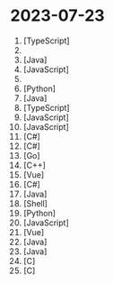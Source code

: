 # 2023-07-23

1. [](https://github.comundefined "A flow chart editing framework focusing on business customization. 专注于业务自定义的流程图编辑框架，支持实现脑图、ER图、UML、工作流等各种图编辑场景。") [TypeScript]
2. [](https://github.comundefined "👩🏿‍💻👨🏾‍💻👩🏼‍💻👨🏽‍💻👩🏻‍💻中国独立开发者项目列表 -- 分享大家都在做什么") 
3. [](https://github.comundefined "🚄 FASTJSON2 is a Java JSON library with excellent performance.") [Java]
4. [](https://github.comundefined "A Zotero plugin for creating a personal Zotero Style.") [JavaScript]
5. [](https://github.comundefined "图解计算机网络、操作系统、计算机组成、数据库，共 1000 张图 + 50 万字，破除晦涩难懂的计算机基础知识，让天下没有难懂的八股文！🚀 在线阅读：https://xiaolincoding.com") 
6. [](https://github.comundefined "Wechat robot based on ChatGPT, which using OpenAI api and itchat library. 使用ChatGPT搭建微信聊天机器人，基于GPT3.5/4.0 API实现，支持个人微信、公众号、企业微信部署，能处理文本、语音和图片，访问操作系统和互联网。") [Python]
7. [](https://github.comundefined "微信支付 APIv3 的官方 Java Library") [Java]
8. [](https://github.comundefined "🚀 JavaScript diagramming library that uses SVG and HTML for rendering.") [TypeScript]
9. [](https://github.comundefined "使用 NextJS + Notion API 实现的，支持多种部署方案的静态博客，无需服务器、零门槛搭建网站，为Notion和所有创作者设计。 (A static blog built with NextJS and Notion API, supporting multiple deployment options. No server required, zero threshold to set up a website. Designed for Notion and all creators.)") [JavaScript]
10. [](https://github.comundefined "tvbox配置文件，如果喜欢，请Fork自用。使用前请仔细阅读仓库说明，一旦使用将被视为你已了解。") [JavaScript]
11. [](https://github.comundefined "Unity3D Client And C# Server Framework") [C#]
12. [](https://github.comundefined "Patch all versions of Unity3D and UnityHub for Windows, MacOS, Linux and Docker.") [C#]
13. [](https://github.comundefined "An enterprise-level cloud-native observability solution, which can be used as drop-in replacement of Prometheus for alerting and Grafana for visualization.") [Go]
14. [](https://github.comundefined "普洱TS！Write your game with TypeScript in UE or Unity. PuerTS can be pronounced as pu-erh TS") [C++]
15. [](https://github.comundefined "🚀🚀🚀vue admin,vue3 admin,vue3.0 admin,vue后台管理,vue-admin,vue3.0-admin,admin,vue-admin,vue-element-admin,ant-design,vue-admin-beautiful-pro,vab admin pro,vab admin plus,vue admin plus,vue admin pro") [Vue]
16. [](https://github.comundefined "B 站（bilibili）自动任务工具，支持docker、青龙、k8s等多种部署方式。敏感肌也能用。") [C#]
17. [](https://github.comundefined "🔥 官方推荐 🔥 RuoYi-Vue 全新 Pro 版本，优化重构所有功能。基于 Spring Boot + MyBatis Plus + Vue & Element 实现的后台管理系统 + 微信小程序，支持 RBAC 动态权限、数据权限、SaaS 多租户、Flowable 工作流、三方登录、支付、短信、商城等功能。你的 ⭐️ Star ⭐️，是作者生发的动力！") [Java]
18. [](https://github.comundefined "🐌 useful scripts for making developer's everyday life easier and happier, involved java, shell etc.") [Shell]
19. [](https://github.comundefined "渗透测试报告/资料文档/渗透经验文档/安全书籍") [Python]
20. [](https://github.comundefined "Running V2ray inside edge/serverless runtime") [JavaScript]
21. [](https://github.comundefined "一个还算强大的Web思维导图。A relatively powerful web mind map.") [Vue]
22. [](https://github.comundefined "强大易用的开源建站工具。") [Java]
23. [](https://github.comundefined "🏆 零代码、全功能、强安全 ORM 库 🚀 后端接口和文档零代码，前端(客户端) 定制返回 JSON 的数据和结构。 🏆 A JSON Transmission Protocol and an ORM Library 🚀 provides APIs and Docs without writing any code.") [Java]
24. [](https://github.comundefined "Jessibuca是一款开源的纯H5直播流播放器") [C]
25. [](https://github.comundefined "⚡ KCP - A Fast and Reliable ARQ Protocol") [C]
